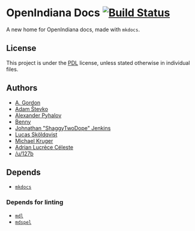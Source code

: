 # OpenIndiana Docs [![Build Status](https://travis-ci.org/OpenIndiana/oi-docs.svg?branch=master)](https://travis-ci.org/OpenIndiana/oi-docs)

A new home for OpenIndiana docs, made with ``mkdocs``.

## License

This project is under the [PDL](https://www.openoffice.org/licenses/PDL.html)
license, unless stated otherwise in individual files.

## Authors

- [A. Gordon](https://github.com/agordon)
- [Adam Števko](https://github.com/xen0l)
- [Alexander Pyhalov](https://github.com/pyhalov)
- [Benny](https://github.com/mebenn)
- [Johnathan "ShaggyTwoDope" Jenkins](https://github.com/shaggytwodope)
- [Lucas Sköldqvist](https://github.com/frusen)
- [Michael Kruger](https://github.com/makruger)
- [Adrian Lucrèce Céleste](https://github.com/AdrianKoshka)
- [/u/127b](https://www.reddit.com/user/127b)

## Depends

- [``mkdocs``](http://www.mkdocs.org/)

### Depends for linting

- [``mdl``](https://github.com/mivok/markdownlint)
- [``mdspel``](https://www.npmjs.com/package/markdown-spellcheck)

